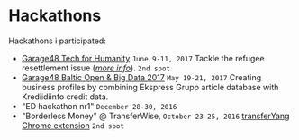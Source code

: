 # Hackathons

Hackathons i participated:

 * [Garage48 Tech for Humanity](http://garage48.org/events/garage48-tech-for-humanity) `June 9-11, 2017`
   Tackle the refugee resettlement issue (*[more info](https://settlebetter.eu/)*). `2nd spot`
 * [Garage48 Baltic Open & Big Data 2017](http://garage48.org/events/balticopenbigdata2017) `May 19-21, 2017`
   Creating business profiles by combining Ekspress Grupp article database with Krediidiinfo credit data.
 * "ED hackathon nr1" `December 28-30, 2016`
 * "Borderless Money" @ TransferWise, `October 23-25, 2016`
   [transferYang Chrome extension](https://github.com/eritikass/transferYang/) `2nd spot`

